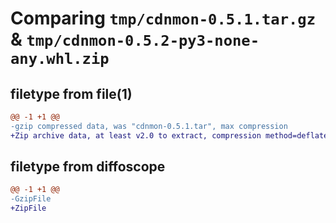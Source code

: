 # Comparing `tmp/cdnmon-0.5.1.tar.gz` & `tmp/cdnmon-0.5.2-py3-none-any.whl.zip`

## filetype from file(1)

```diff
@@ -1 +1 @@
-gzip compressed data, was "cdnmon-0.5.1.tar", max compression
+Zip archive data, at least v2.0 to extract, compression method=deflate
```

## filetype from diffoscope

```diff
@@ -1 +1 @@
-GzipFile
+ZipFile
```

